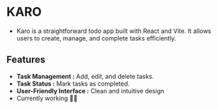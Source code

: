 # KARO
- Karo is a straightforward todo app built with React and Vite. It allows users to create, manage, and complete tasks efficiently.

## Features
- **Task Management :**  Add, edit, and delete tasks.
- **Task Status :** Mark tasks as completed.
- **User-Friendly Interface :** Clean and intuitive design
- Currently working 👩‍💻
